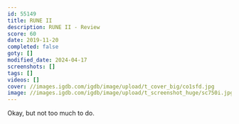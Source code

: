 ```yaml
---
id: 55149
title: RUNE II
description: RUNE II - Review
score: 60
date: 2019-11-20
completed: false
goty: []
modified_date: 2024-04-17
screenshots: []
tags: []
videos: []
cover: //images.igdb.com/igdb/image/upload/t_cover_big/co1sfd.jpg
image: //images.igdb.com/igdb/image/upload/t_screenshot_huge/sc750i.jpg
---
```

Okay, but not too much to do.
